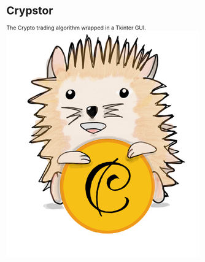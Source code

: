 # Crypstor
The Crypto trading algorithm wrapped in a Tkinter GUI.
![alt text here](Resources/Crypstor.PNG)

